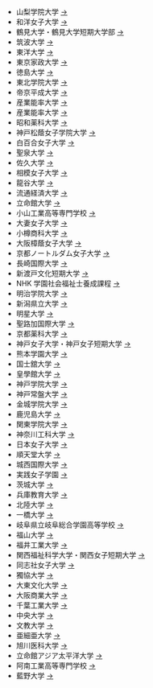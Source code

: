 - 山梨学院大学 [->](https://manaba.ygu.ac.jp/ct/login)
- 和洋女子大学 [->](https://www.wayo.ac.jp/students)
- 鶴見大学・鶴見大学短期大学部 [->](https://www.tsurumi-u.ac.jp/site/campus/manaba.html)
- 筑波大学 [->](https://www.ecloud.tsukuba.ac.jp/manaba/guide)
- 東洋大学 [->](https://www.ace.toyo.ac.jp/local/course_2312931_news_7296981)
- 東京家政大学 [->](https://tokyo-kasei.manaba.jp/ct/login)
- 徳島大学 [->](https://manaba.lms.tokushima-u.ac.jp/local/login)
- 東北学院大学 [->](https://www.tohoku-gakuin.ac.jp/faculty/manaba/guide.html)
- 帝京平成大学 [->](https://manaba.thu.ac.jp/ct/login)
- 産業能率大学 [->](https://sls.hj.sanno.ac.jp/ct/login)
- 産業能率大学 [->](https://slms.mi.sanno.ac.jp/ct/login)
- 昭和薬科大学 [->](https://manaba.shoyaku.ac.jp/ct/login)
- 神戸松蔭女子学院大学 [->](https://lms.shoin.ac.jp/ct/login)
- 白百合女子大学 [->](https://www.shirayuri.ac.jp/imc/manabacourse.html)
- 聖泉大学 [->](https://manaba.seisen.ac.jp/ct/login)
- 佐久大学 [->](https://manaba.saku.ac.jp/ct/login)
- 相模女子大学 [->](https://www.sagami-wu.ac.jp/media/02_manaba_manual.pdf)
- 龍谷大学 [->](https://manaba.ryukoku.ac.jp/local/home)
- 流通経済大学 [->](https://www2.rku.ac.jp/ipc/system/manaba.html)
- 立命館大学 [->](https://www.ritsumei.ac.jp/ct/)
- 小山工業高等専門学校 [->](https://oyama-ct.manaba.jp/ct/home)
- 大妻女子大学 [->](https://otsuma.manaba.jp/ct/login)
- 小樽商科大学 [->](https://otaru-uc.manaba.jp/ct/login)
- 大阪樟蔭女子大学 [->](https://manaba.osaka-shoin.ac.jp/ct/course_407236)
- 京都ノートルダム女子大学 [->](https://manaba.notredame.ac.jp/ct/login)
- 長崎国際大学 [->](https://niu2.manaba.jp/ct/login)
- 新渡戸文化短期大学 [->](https://manaba.nitobebunka.ac.jp/ct/login)
- NHK 学園社会福祉士養成課程 [->](https://www.n-gaku.jp/social-worker/manaba/)
- 明治学院大学 [->](https://mgu.manaba.jp/local/login)
- 新潟県立大学 [->](https://mf.unii.ac.jp/ct/login)
- 明星大学 [->](https://manaba.meisei-u.ac.jp/ct/login)
- 聖路加国際大学 [->](http://university.luke.ac.jp/campuslife/supportsystem/manaba.html)
- 京都薬科大学 [->](https://www.kyoto-phu.ac.jp/other/bulletin_board.html)
- 神戸女子大学・神戸女子短期大学 [->](https://kwu.manaba.jp/ct/login)
- 熊本学園大学 [->](https://www.ecc.kumagaku.ac.jp/technology_information/manaba/sp)
- 国士舘大学 [->](https://www.kokushikan.ac.jp/campus_life/learning_support/manaba.html)
- 皇學館大学 [->](https://lms-manaba.kogakkan-u.ac.jp/ct/home?chglistformat=timetable)
- 神戸学院大学 [->](https://css-manaba2.kobegakuin.ac.jp/ct/login)
- 神戸常盤大学 [->](https://kobe-tokiwa.manaba.jp/ct/login?lang=ja)
- 金城学院大学 [->](https://kinjo.manaba.jp/ct/home_course)
- 鹿児島大学 [->](https://www.kagoshima-u.ac.jp/manaba/manaba.html)
- 関東学院大学 [->](https://univ.kanto-gakuin.ac.jp/students.html)
- 神奈川工科大学 [->](https://kaitc2.manaba.jp/ct/)
- 日本女子大学 [->](https://manaba.jwu.ac.jp/ct/login)
- 順天堂大学 [->](https://med-lms.juntendo.ac.jp/ct/login?lang=ja)
- 城西国際大学 [->](https://www.jiu.ac.jp/johocenter/20/4_manaba.htm)
- 実践女子学園 [->](https://manaba.jissen.ac.jp/ct/home)
- 茨城大学 [->](https://manaba.ibaraki.ac.jp/local/login)
- 兵庫教育大学 [->](https://www.hyogo-u.ac.jp/visitor/student/)
- 北陸大学 [->](https://manaba.hokuriku-u.ac.jp/ct/login?lang=ja)
- 一橋大学 [->](https://manaba.hit-u.ac.jp/ct/)
- 岐阜県立岐阜総合学園高等学校 [->](https://school.gifu-net.ed.jp/wordpress/sogo-hs/%E3%80%8Cmanaba%E3%80%8D%E3%83%AD%E3%82%B0%E3%82%A4%E3%83%B3%E3%83%9A%E3%83%BC%E3%82%B8/)
- 福山大学 [->](https://cerezo.fukuyama-u.ac.jp/ct/login)
- 福井工業大学 [->](https://www.fukui-ut.ac.jp/archives/001/202004/5e9122cb421d4.pdf)
- 関西福祉科学大学・関西女子短期大学 [->](http://dc.kwc.ac.jp/)
- 同志社女子大学 [->](https://manavi.dwc.doshisha.ac.jp/ct/course_257326_topics_53_tflat)
- 獨協大学 [->](https://www.dokkyo.ac.jp/research/ict/manaba.html)
- 大東文化大学 [->](https://www.daito.ac.jp/itc/other/details_25451.html)
- 大阪商業大学 [->](https://daishodai.manaba.jp/ct/login?lang=ja)
- 千葉工業大学 [->](https://cit.manaba.jp/ct/login)
- 中央大学 [->](https://itc.r.chuo-u.ac.jp/com/manaba/)
- 文教大学 [->](https://campus.bunkyo.ac.jp/entrance/manaba.html)
- 亜細亜大学 [->](https://asia-u.manaba.jp/ct/login)
- 旭川医科大学 [->](https://www.asahikawa-med.ac.jp/index.php?f=student+index)
- 立命館アジア太平洋大学 [->](https://manaba.apu.ac.jp/local/login)
- 阿南工業高等専門学校 [->](https://lms.anan-nct.ac.jp/ct/login)
- 藍野大学 [->](https://aino.manaba.jp/ct/login)
